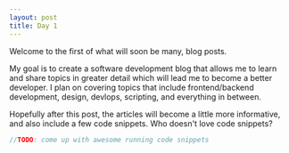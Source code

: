 ```yaml
---
layout: post
title: Day 1
---
```


Welcome to the first of what will soon be many, blog posts.
 
My goal is to create a software development blog that allows me to learn and share topics in greater detail which will lead me to become a better developer. I plan on covering topics that include frontend/backend development, design, devlops, scripting, and everything in between.

Hopefully after this post, the articles will become a little more informative, and also include a few code snippets. Who doesn't love code snippets?

```java
//TODO: come up with awesome running code snippets
```